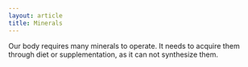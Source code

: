 ```yaml
---
layout: article
title: Minerals
---
```


Our body requires many minerals to operate. It needs to acquire them through diet or supplementation, as it can not synthesize them.